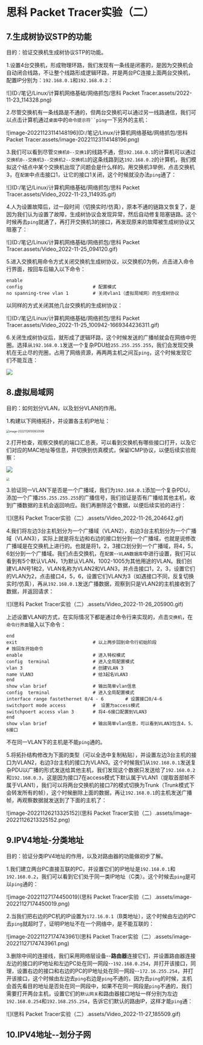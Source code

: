 # 思科 Packet Tracer实验（二）

## 7.生成树协议STP的功能

目的：验证交换机生成树协议STP的功能。

1.设置4台交换机，形成物理环路，我们发现有一条线是闭塞的，是因为交换机会自动闭合线路，不让整个线路形成逻辑环路，并是两台PC连接上面两台交换机，配置IP分别为：`192.168.0.1`和`192.168.0.2`：

![](D:/笔记/Linux/计算机网络基础/网络抓包/思科 Packet Tracer.assets/2022-11-23_114328.png)

2.尽管交换机有一条线路是不通的，但两台交换机可以通过另一线路通信，我们可以点击计算机通过`桌面`中的`命令提示符``ping`一下另外的主机：

![image-20221123114148196](D:/笔记/Linux/计算机网络基础/网络抓包/思科 Packet Tracer.assets/image-20221123114148196.png)

3.我们可以看到尽管`交换机0--交换1`的线路不通，但`192.168.0.1`的计算机可以通过`交换机0--交换机3--交换机2--交换机1`的这条线路到达`192.168.0.2`的计算机，我们模拟这个结点中某个交换机出现了问题会是什么样的。用交换机3举例，点击交换机3，在`配置`中点击接口1，让它的接口1关闭，这个时候就没办法`ping`通了：

![](D:/笔记/Linux/计算机网络基础/网络抓包/思科 Packet Tracer.assets/Video_2022-11-23_114935.gif)



4.人为设置故障后，过一段时间（切换实时/仿真），原本不通的链路又恢复了，是因为我们认为设置了故障，生成树协议会发现异常，然后自动修复阻塞链路。这个时候再去`ping`就通了，再打开交换机3的接口，再发现原来的故障被生成树协议又阻塞了：

![](D:/笔记/Linux/计算机网络基础/网络抓包/思科 Packet Tracer.assets/Video_2022-11-25_094120.gif)



5.进入交换机用命令方式关闭交换机生成树协议，以交换机0为例，点击进入命令行界面，按回车后输入以下命令：

```shell
enable					
config							# 配置模式
no spanning-tree vlan 1			# 关闭vlan1（虚拟局域网）的生成树协议
```

以同样的方式关闭其他几台交换机的生成树协议：

![](D:/笔记/Linux/计算机网络基础/网络抓包/思科 Packet Tracer.assets/Video_2022-11-25_100942-1669344236311.gif)



6.关闭生成树协议后，就形成了逻辑环路，这个时候发送的广播帧就会在网络中兜圈。选择从`192.168.0.1`发送一个复杂PDU给`255.255.255.255`，我们会发现交换机在无止尽的兜圈，占用了网络资源，再两两主机之间互`ping`，这个时候发现它们不能互连：

![](C:\Users\HP\Desktop\Video_2022-11-25_105225.gif)



## 8.虚拟局域网

目的：如何划分VLAN，以及划分VLAN的作用。

1.构建以下网络拓扑，并设置各主机IP地址：

<img src="C:\Users\HP\AppData\Roaming\Typora\typora-user-images\image-20221126100933599.png" alt="image-20221126100933599" style="zoom:50%;" />

2.打开检查，观察交换机的端口汇总表，可以看到交换机有哪些接口打开，以及它们对应的MAC地址等信息，并切换到仿真模式，保留ICMP协议，以便后续实验观察：

![](C:\Users\HP\Desktop\2022-11-26_101427.png)

<img src="C:\Users\HP\Desktop\2022-11-26_101937.png" style="zoom:50%;" />

3.验证同一VLAN下是否是一个广播域，我们为`192.168.0.1`添加一个复杂PDU，添加一个广播`255.255.255.255`的广播信号，我们验证是否有广播给其他主机，收到广播数据的主机会返回响应。我们再删除这个数据，以便后续实验的进行：

![](思科 Packet Tracer实验（二）.assets/Video_2022-11-26_204642.gif)



4.我们将左边3台主机划分为一个广播域（VLAN2），右边3台主机划分为一个广播域（VLAN3），实际上就是将左边和右边的接口划分到一个广播域，也就是说修改广播域是在交换机上进行的。也就是将1，2，3接口划分到一个广播域，将4，5，6划分到一个广播域。我们点击交换机，在`配置`--`VLAN数据库`中进行设置，我们可以看到有5个默认VLAN，1为默认VLAN，1002-1005为其他用途的VLAN。我们创建VLAN号1和2，VLAN名称为VLAN2和VLAN3，并点击接口1，2，3，设置它们的VLAN为2，点击接口4，5，6，设置它们VLAN为3（如遇接口不同，反复切换实时/仿真），再从`192.168.0.1`发送广播数据，观察到只是VLAN2的主机接收到了数据，并返回请求：

![](思科 Packet Tracer实验（二）.assets/Video_2022-11-26_205900.gif)

上述设置VLAN的方式，在实际情况下都是通过命令行来实现的，点击`交换机`，在`命令行界面`输入以下命令：

```shell
end
exit							# 以上两步回到命令行初始阶段
# 按回车开始命令
enable							# 进入特权模式
config	terminal				# 进入全局配置模式
vlan 3							# 创建VLAN 3 
name VLAN3						# 给3起名VLAN3
end
show vlan brief					# 输出简单vlan信息
config	terminal				# 进入全局配置模式
interface range fastethernet 0/4 - 6		# 设置接口0/4-6
switchport mode access 			#  设置为access模式
switchpoert access vlan	3		# 将4-6接口配置到VLAN3
end
show vlan brief					# 输出简单vlan信息，可以看到VLAN3包含4，5，6接口
```



不在同一VLAN下的主机是不能`ping`通的。

5.将拓扑结构修改为下面的类型（可以全选中复制粘贴），并设置左边3台主机的接口为VLAN2，右边3台主机的接口为VLAN3。这个时候我们从`192.168.0.1`发送复杂PDU以广播的形式发送给其他主机，我们发现这个数据只发送给了`192.168.0.2`和`192.168.0.3`，这是因为接口7在access模式下默认属于VLAN1（提取首部帧不属于VLAN1），我们可以将两台交换机的接口7的模式切换为Trunk（Trunk模式下会转发所有的帧），这个时候删除上面的数据，再让`192.168.0.1`的主机发送广播帧，再观察数据就发送到了下面的主机了：

![image-20221126213325152](思科 Packet Tracer实验（二）.assets/image-20221126213325152.png)



## 9.IPV4地址-分类地址

目的：验证分类IPV4地址的作用，以及对路由器的功能做初步了解。

1.我们建立两台PC直接互联的PC，并设置它们的IP地址是`192.168.0.1`和`192.168.0.2`，我们可以看到它们处于同一类IP地址（C类）。这个时候去`ping`是可以`ping`通的：

![image-20221127174450019](思科 Packet Tracer实验（二）.assets/image-20221127174450019.png)

2.当我们把右边的PC机的IP设置为`172.16.0.1`（B类地址），这个时候由左边的PC去`ping`就超时了，证明IP地址不在一个网络中，是不能互联的：

![image-20221127174743961](思科 Packet Tracer实验（二）.assets/image-20221127174743961.png)



3.删除中间的连接线，我们采用网络层设备--**路由器**连接它们，并设置路由器连接左边的接口的IP地址和左边PC处在同一网段--`192.168.0.254`，并打开该接口，同理，设置右边的接口和右边的PC的IP地址处在同一网段--`172.16.255.254`，并打开该接口，这个时候由左边去`ping`右边是`ping`不通的，因为去`ping`的时候，主机会首先看目的地址是否处在同一网段中，如果不在同一网段是`ping`不通的，我们需要打开两台主机，设置它们的`默认网关`和路由器接口地址一样分别为左边`192.168.0.254`和`192.168.255.254`，告诉它们默认的路由IP，这样才能`ping`通：

![](思科 Packet Tracer实验（二）.assets/Video_2022-11-27_185509.gif)





## 10.IPV4地址--划分子网

